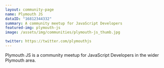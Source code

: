 ```yaml
---
layout: community-page
name: Plymouth JS
dataID: "16812344332"
summary: A community meetup for JavaScript Developers
featured-img: plymouth-js
image: /assets/img/communities/plymouth-js_thumb.jpg

twitter: https://twitter.com/plymouthjs
---
```

Plymouth JS is a community meetup for JavaScript Developers in the wider
Plymouth area.
